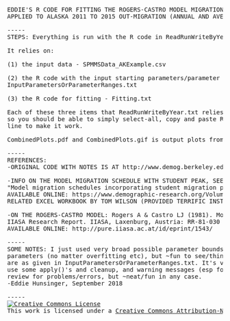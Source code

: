 <pre>
EDDIE'S R CODE FOR FITTING THE ROGERS-CASTRO MODEL MIGRATION SCHEDULE WITH WILSON'S STUDENT PEAK, 
APPLIED TO ALASKA 2011 TO 2015 OUT-MIGRATION (ANNUAL AND AVERAGE ANNUAL FOR THE PERIOD)

-----
STEPS: Everything is run with the R code in ReadRunWriteByYear.txt

It relies on:

(1) the input data - SPMMSData_AKExample.csv

(2) the R code with the input starting parameters/parameter ranges (just best guesses) - 
InputParametersOrParameterRanges.txt

(3) the R code for fitting - Fitting.txt

Each of these three items that ReadRunWriteByYear.txt relies on is linked through the Internet, 
so you should be able to simply select-all, copy and paste ReadRunWriteByYear.txt into an R command 
line to make it work. 

CombinedPlots.pdf and CombinedPlots.gif is output plots from ReadRunWriteByYear.txt, all combined

-----
REFERENCES:
-ORIGINAL CODE WITH NOTES IS AT http://www.demog.berkeley.edu/~eddieh/toolbox.html#SPMMSRCode

-INFO ON THE MODEL MIGRATION SCHEDULE WITH STUDENT PEAK, SEE: Wilson, T. (2010). 
"Model migration schedules incorporating student migration peaks." Demographic Research, 23(8): 191–222. 
AVAILABLE ONLINE: https://www.demographic-research.org/Volumes/Vol23/8/default.htm 
RELATED EXCEL WORKBOOK BY TOM WILSON (PROVIDED TERRIFIC INSTRUCTION): http://www.demog.berkeley.edu/~eddieh/toolbox.html#SPMMS

-ON THE ROGERS-CASTRO MODEL: Rogers A & Castro LJ (1981). Model Migration Schedules. 
IIASA Research Report. IIASA, Laxenburg, Austria: RR-81-030 
AVAILABLE ONLINE: http://pure.iiasa.ac.at/id/eprint/1543/

-----
SOME NOTES: I just used very broad possible parameter bounds to fit all to, and included all 
parameters (no matter overfitting etc), but ~fun to see/think about. All parameters/ranges I used 
are as given in InputParametersOrParameterRanges.txt. It's very slow, and I'm thinking it could probably 
use some apply()'s and cleanup, and warning messages (esp for when bounds are not wide enough), plus 
review for problems/errors, but ~neat/fun in any case. 
-Eddie Hunsinger, September 2018

-----
<a rel="license" href="http://creativecommons.org/licenses/by-nc-sa/4.0/"><img alt="Creative Commons License" style="border-width:0" src="https://i.creativecommons.org/l/by-nc-sa/4.0/88x31.png" /></a><br />This work is licensed under a <a rel="license" href="http://creativecommons.org/licenses/by-nc-sa/4.0/">Creative Commons Attribution-NonCommercial-ShareAlike 4.0 International License</a>.
</pre>
